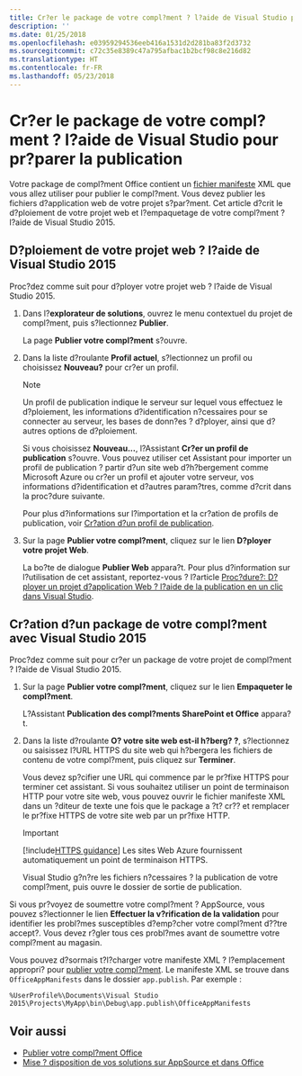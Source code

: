 ```yaml
---
title: Cr?er le package de votre compl?ment ? l?aide de Visual Studio pour pr?parer la publication
description: ''
ms.date: 01/25/2018
ms.openlocfilehash: e03959294536eeb416a1531d2d281ba83f2d3732
ms.sourcegitcommit: c72c35e8389c47a795afbac1b2bcf98c8e216d82
ms.translationtype: HT
ms.contentlocale: fr-FR
ms.lasthandoff: 05/23/2018
---
```

# <a name="package-your-add-in-using-visual-studio-to-prepare-for-publishing"></a>Cr?er le package de votre compl?ment ? l?aide de Visual Studio pour pr?parer la publication

Votre package de compl?ment Office contient un [fichier manifeste](../develop/add-in-manifests.md) XML que vous allez utiliser pour publier le compl?ment. Vous devez publier les fichiers d?application web de votre projet s?par?ment. Cet article d?crit le d?ploiement de votre projet web et l?empaquetage de votre compl?ment ? l?aide de Visual Studio 2015.

## <a name="to-deploy-your-web-project-using-visual-studio-2015"></a>D?ploiement de votre projet web ? l?aide de Visual Studio 2015

Proc?dez comme suit pour d?ployer votre projet web ? l?aide de Visual Studio 2015.

1. Dans l?**explorateur de solutions**, ouvrez le menu contextuel du projet de compl?ment, puis s?lectionnez **Publier**.
    
    La page **Publier votre compl?ment** s?ouvre.
    
2. Dans la liste d?roulante **Profil actuel**, s?lectionnez un profil ou choisissez **Nouveau?** pour cr?er un profil.
    
    > [!NOTE]
    > Un profil de publication indique le serveur sur lequel vous effectuez le d?ploiement, les informations d?identification n?cessaires pour se connecter au serveur, les bases de donn?es ? d?ployer, ainsi que d?autres options de d?ploiement.

    Si vous choisissez  **Nouveau...**, l?Assistant **Cr?er un profil de publication** s?ouvre. Vous pouvez utiliser cet Assistant pour importer un profil de publication ? partir d?un site web d?h?bergement comme Microsoft Azure ou cr?er un profil et ajouter votre serveur, vos informations d?identification et d?autres param?tres, comme d?crit dans la proc?dure suivante.
    
    Pour plus d?informations sur l?importation et la cr?ation de profils de publication, voir [Cr?ation d?un profil de publication](http://msdn.microsoft.com/en-us/library/dd465337.aspx#creating_a_profile).
    
3. Sur la page  **Publier votre compl?ment**, cliquez sur le lien  **D?ployer votre projet Web**.
    
    La bo?te de dialogue **Publier Web** appara?t. Pour plus d?information sur l?utilisation de cet assistant, reportez-vous ? l?article [Proc?dure?: D?ployer un projet d?application Web ? l?aide de la publication en un clic dans Visual Studio](http://msdn.microsoft.com/en-us/library/dd465337.aspx).
    

## <a name="to-package-your-add-in-using-visual-studio-2015"></a>Cr?ation d?un package de votre compl?ment avec Visual Studio 2015

Proc?dez comme suit pour cr?er un package de votre projet de compl?ment ? l?aide de Visual Studio 2015.

1. Sur la page **Publier votre compl?ment**, cliquez sur le lien **Empaqueter le compl?ment**.
    
    L?Assistant **Publication des compl?ments SharePoint et Office** appara?t.
    
2. Dans la liste d?roulante **O? votre site web est-il h?berg? ?**, s?lectionnez ou saisissez l?URL HTTPS du site web qui h?bergera les fichiers de contenu de votre compl?ment, puis cliquez sur **Terminer**. 
    
    Vous devez sp?cifier une URL qui commence par le pr?fixe HTTPS pour terminer cet assistant. Si vous souhaitez utiliser un point de terminaison HTTP pour votre site web, vous pouvez ouvrir le fichier manifeste XML dans un ?diteur de texte une fois que le package a ?t? cr?? et remplacer le pr?fixe HTTPS de votre site web par un pr?fixe HTTP. 

    > [!IMPORTANT]
    > [!include[HTTPS guidance](../includes/https-guidance.md)] Les sites Web Azure fournissent automatiquement un point de terminaison HTTPS.

    Visual Studio g?n?re les fichiers n?cessaires ? la publication de votre compl?ment, puis ouvre le dossier de sortie de publication. 
    
Si vous pr?voyez de soumettre votre compl?ment ? AppSource, vous pouvez s?lectionner le lien **Effectuer la v?rification de la validation** pour identifier les probl?mes susceptibles d?emp?cher votre compl?ment d??tre accept?. Vous devez r?gler tous ces probl?mes avant de soumettre votre compl?ment au magasin.

Vous pouvez d?sormais t?l?charger votre manifeste XML ? l?emplacement appropri? pour [publier votre compl?ment](../publish/publish.md). Le manifeste XML se trouve dans `OfficeAppManifests` dans le dossier `app.publish`. Par exemple :

 `%UserProfile%\Documents\Visual Studio 2015\Projects\MyApp\bin\Debug\app.publish\OfficeAppManifests`


## <a name="see-also"></a>Voir aussi

- [Publier votre compl?ment Office](../publish/publish.md)
- [Mise ? disposition de vos solutions sur AppSource et dans Office](https://docs.microsoft.com/en-us/office/dev/store/submit-to-the-office-store)
    
